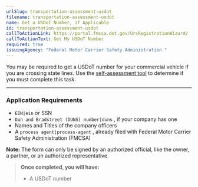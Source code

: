 ```yaml
---
urlSlug: transportation-assessment-usdot
filename: transportation-assessment-usdot
name: Get a USDoT Number, if Applicable
id: transportation-assessment-usdot
callToActionLink: https://portal.fmcsa.dot.gov/UrsRegistrationWizard/
callToActionText: Get My USDoT Number
required: true
issuingAgency: "Federal Motor Carrier Safety Administration "
---
```

You may be required to get a USDoT number for your commercial vehicle if you are crossing state lines. Use the [self-assessment tool](https://www.fmcsa.dot.gov/registration/do-i-need-usdot-number) to determine if you must complete this task.

- - -

### Application Requirements

*  `EIN|ein` or SSN
*  `Dun and Bradstreet (DUNS) number|duns` , if your company has one
* Names and Titles of the company officers
* A `process agent|process-agent` , already filed with Federal Motor Carrier Safety Administration (FMCSA)

**Note:** The form can only be signed by an authorized official, like the owner, a partner, or an authorized representative.

> **Once completed, you will have:**
>
> * A USDoT number
